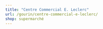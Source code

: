 ```yaml
---
title: "Centre Commercial E. Leclerc"
url: /gourin/centre-commercial-e-leclerc/
shop: supermarché
---
```

